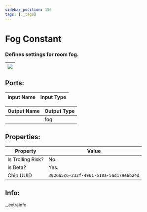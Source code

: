 ```yaml
---
sidebar_position: 156
tags: [._tags]
---
```


# Fog Constant


### Defines settings for room fog.

| ![](https://images-ext-2.discordapp.net/external/MPmIaQzlEPmgGWlgi-WxBBXt0Bjv_zWPkg1y1f_sy3s/https/www.recroomcircuits.com/image/circuit/absolute-value?width=206&height=108) |
|-----|

## Ports:

| Input Name | Input Type |
|-----------|-----------|

| Output Name | Output Type |
|-----------|-----------|
|  | fog |

## Properties:

| Property  | Value |
|-------------------|-----------|
| Is Trolling Risk? | No. |
| Is Beta? | Yes. |
| Chip UUID | `3026a5c6-232f-4961-b18a-5ad179e6b24d` |

## Info:
._extrainfo